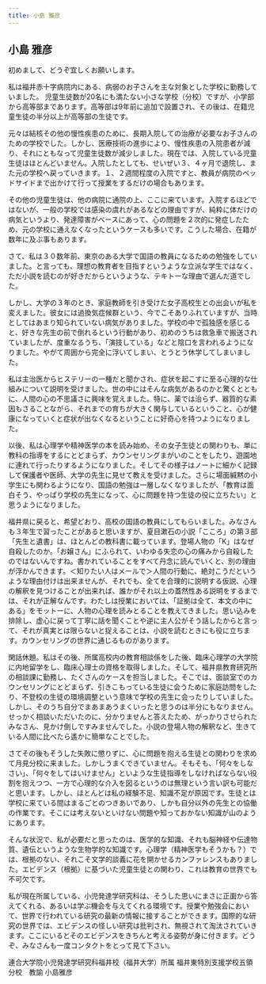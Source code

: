 ```yaml
---
title: 小島 雅彦
---
```


## 小島 雅彦 

初めまして、どうぞ宜しくお願いします。

私は福井赤十字病院内にある、病弱のお子さんを主な対象とした学校に勤務していました。
児童生徒数が20名にも満たない小さな学校（分校）ですが、小学部から高等部まであります。高等部は9年前に追加で設置され、その後は、在籍児童生徒の半分以上が高等部の生徒です。

元々は結核その他の慢性疾患のために、長期入院しての治療が必要なお子さんのための学校でした。しかし、医療技術の進歩により、慢性疾患の入院患者が減り、それにともなって児童生徒数が減少しました。現在では、入院している児童生徒はほとんどいません。入院したとしても、せいぜい３、４ヶ月で退院し、また元の学校へ戻っていきます。１、２週間程度の入院ですと、教員が病院のベッドサイドまで出かけて行って授業をするだけの場合もあります。

その他の児童生徒は、他の病院に通院の上、ここに来ています。入院するほどではないが、一般の学校では感染の虞れがあるなどの理由ですが、純粋に体だけの病気というより、発達障害がベースにあって、心の問題を２次的に発症したため、元の学校に通えなくなったというケースも多いです。こうした場合、在籍が数年に及ぶ事もあります。

さて、私は３０数年前、東京のある大学で国語の教員になるための勉強をしていました。と言っても、理想の教育者を目指すというような立派な学生ではなく、ただ小説を読むのが好きだからというような、テキトーな理由で選んだ道でした。

しかし、大学の３年のとき、家庭教師を引き受けた女子高校生との出会いが私を変えました。彼女には過換気症候群という、今でこそありふれていますが、当時としてはあまり知られていない病気がありました。学校の中で孤独感を感じると、好きな先生の前で倒れるという行動があり、初めのうちは救急車で搬送されていましたが、度重なるうち、「演技している」などと陰口を言われるようになりました。やがて周囲から完全に浮いてしまい、とうとう休学してしまいました。

私は主治医からヒステリーの一種だと聞かされ、症状を起こすに至る心理的な仕組みについて説明を受けました。世の中にはそんな病気があるのかと驚くとともに、人間の心の不思議さに興味を覚えました。特に、薬では治らず、器質的な素因もさることながら、それまでの育ちが大きく関与しているということ、心が健康になっていくと症状が出なくなるということに好奇心を持つようになりました。

以後、私は心理学や精神医学の本を読み始め、その女子生徒との関わりも、単に教科の指導をするにとどまらず、カウンセリングまがいのことをしたり、遊園地に連れて行ったりするようになりました。そしてその様子はノートに細かく記録して保護者や医師、大学の先生に見せて教えを受けました。さらに場面緘黙の小学生にも関わるようになり、国語の勉強は一層しなくなりましたが、「教育は面白そう、やっぱり学校の先生になって、心に問題を持つ生徒の役に立ちたい」と思うようになりました。

福井県に戻ると、希望どおり、高校の国語の教員にしてもらいました。みなさんも３年生で習ったことがあると思いますが、夏目漱石の小説「こころ」の第３部「先生と遺書」は、ほとんどの教科書に載っています。登場人物の「K」はなぜ自殺したのか。「お嬢さん」にふられて、いわゆる失恋の心の痛みから自殺したのではないんですね。書かれていることをすべて丹念に読んでいくと、別の理由が浮かんできます。＜知りたい人はメールで＞人間の行動に、絶対こうだというような理由付けは出来ませんが、それでも、全てを合理的に説明する仮説、心理の解釈を見つけることが出来れば、誰かがそれ以上の蓋然性ある説明をするまでは、それが正解なんです。わたしは授業においては、「証拠は全て、本文の中にある」をモットーに、人物の心理を読みとることを教えてきました。思い込みを排除し、虚心に戻って丁寧に話を聞くことや逆に主人公がそう話したからと言って、それが真実とは限らないと捉えることは、小説を読むときにも役に立ちます。カウンセリングの世界に通じるものがあります。

閑話休題。私はその後、所属高校内の教育相談係をした後、臨床心理学の大学院に内地留学をし、臨床心理士の資格を取得しました。そして、福井県教育研究所の相談課に勤務し、たくさんのケースを担当しました。そこでは、面談室でのカウンセリングにとどまらず、引きこもっている生徒に会うために家庭訪問をしたり、不登校の生徒の環境調整という意味で学校の先生に会ったりしていました。しかし、そのうち自分でまあまあうまくいったと思うのは半分にもなりません。せっかく相談いただいたのに、分かりませんと答えたため、がっかりさせられたみなさん、見かけ倒しですみませんでした。小説の登場人物の解釈など、生きている人間に比べたら遙かに簡単なことでした。

さてその後もそうした失敗に懲りずに、心に問題を抱える生徒との関わりを求めて月見分校に来ました。しかしうまくできていません。そもそも、「何々をしなさい」、「何々をしてはいけません」といような生徒指導をしなければならない役割を抱えつつ、一方で心理的な介入を図るというのは無理という言い訳も可能だと思います。しかし、ほとんどは私の経験不足、知識不足が原因です。生徒とは学校に来ている間はまるごとのつきあいであり、しかも自分以外の先生との協働の作業です。そこには考えないといけない問題や知っておかない知識が山のようにあります。

そんな状況で、私が必要だと思ったのは、医学的な知識、それも脳神経や伝達物質、遺伝というような生物学的な知識です。心理学（精神医学もそうかも？）では、根拠のない、それこそ文学的談義に花を開かせるカンファレンスもありました。エビデンス（根拠）に基づいた児童生徒との関わり、これは教育の世界でも不可欠です。　

私が現在所属している、小児発達学研究科は、そうした思いにまさに正面から答えてくれる、あるいは学ぶ機会を与えてくれる環境です。授業や勉強会において、世界で行われている研究の最新の情報に接することができます。国際的な研究の世界では、エビデンスの怪しい研究は批判され、無視されて淘汰されていきます。ここにいるとそのエビデンスをきちんと考える姿勢が身に付きます。どうぞ、みなさんも一度コンタクトをとって見て下さい。

連合大学院小児発達学研究科福井校（福井大学）所属
福井東特別支援学校五領分校　教諭
小島雅彦